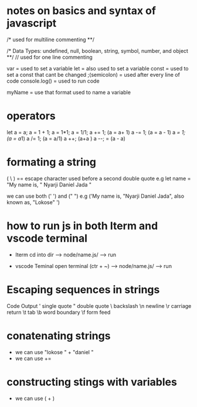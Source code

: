 # notes on basics and syntax of javascript 
/*
used for multiline commenting
**/

/* Data Types:
undefined, null, boolean, string, symbol, number, and object
**/
// used for one line commenting

var = used to set a variable
let = also used to set a variable
const = used to set a  const that cant be changed
;(semicolon) = used after every line of code
console.log() = used to run code

myName = use that format used to name a variable
 
# operators 
let a = a;
a = 1 + 1;
a = 1*1;
a = 1/1;
a += 1; (a = a+ 1)
a -= 1; (a = a - 1)
a *= 1; (a = a*1)
a /= 1; (a = a/1)
a ++; (a+a )
a --; = (a - a)

# formating a string 
( \ ) == escape character used before a second double quote
e.g  let name = "My name is, \" Nyarji Daniel Jada \" 

we can use both (' ') and (" ")
e.g ('My name is, "Nyarji Daniel Jada", also known as, "Lokose" ') 


# how to run js in both Iterm and vscode terminal
- Iterm
cd into dir --> node/name.js/ --> run

- vscode Teminal
open terminal (ctr + ~) --> node/name.js/ --> run
 
# Escaping sequences in strings
Code	Output
\'	single quote
\"	double quote
\\	backslash
\n	newline
\r	carriage return
\t	tab
\b	word boundary
\f	form feed
# conatenating strings 
- we can use "lokose " + "daniel "
- we can use +=

# constructing stings with variables
- we can use ( + )